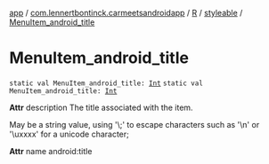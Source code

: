 [app](../../../index.md) / [com.lennertbontinck.carmeetsandroidapp](../../index.md) / [R](../index.md) / [styleable](index.md) / [MenuItem_android_title](./-menu-item_android_title.md)

# MenuItem_android_title

`static val MenuItem_android_title: `[`Int`](https://kotlinlang.org/api/latest/jvm/stdlib/kotlin/-int/index.html)
`static val MenuItem_android_title: `[`Int`](https://kotlinlang.org/api/latest/jvm/stdlib/kotlin/-int/index.html)

**Attr**
description The title associated with the item.

May be a string value, using '\\;' to escape characters such as '\\n' or '\\uxxxx' for a unicode character;

**Attr**
name android:title

